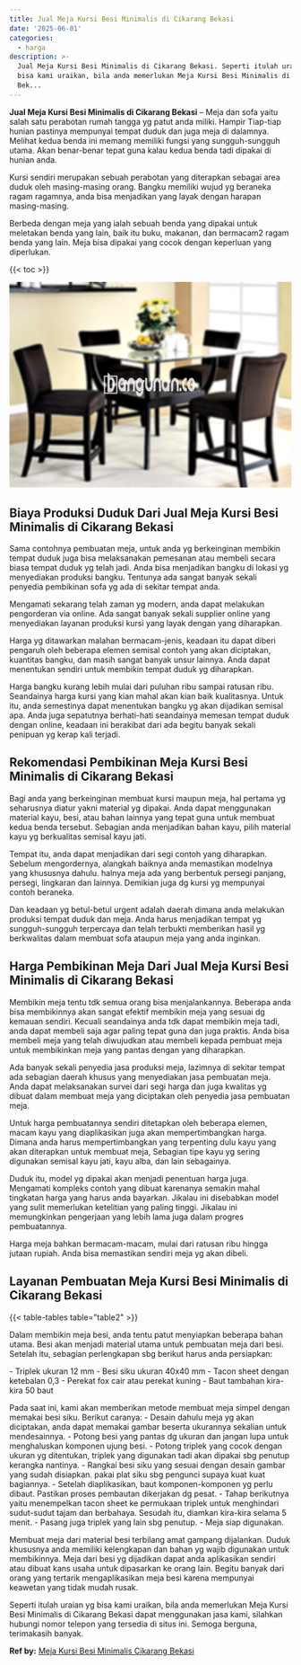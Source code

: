```yaml
---
title: Jual Meja Kursi Besi Minimalis di Cikarang Bekasi
date: '2025-06-01'
categories:
  - harga
description: >-
  Jual Meja Kursi Besi Minimalis di Cikarang Bekasi. Seperti itulah uraian yg
  bisa kami uraikan, bila anda memerlukan Meja Kursi Besi Minimalis di Cikarang
  Bek...
---
```


**Jual Meja Kursi Besi Minimalis di Cikarang Bekasi** – Meja dan sofa yaitu salah satu perabotan rumah tangga yg patut anda miliki. Hampir Tiap-tiap hunian pastinya mempunyai tempat duduk dan juga meja di dalamnya. Melihat kedua benda ini memang memiliki fungsi yang sungguh-sungguh utama. Akan benar-benar tepat guna kalau kedua benda tadi dipakai di hunian anda.

Kursi sendiri merupakan sebuah perabotan yang diterapkan sebagai area duduk oleh masing-masing orang. Bangku memiliki wujud yg beraneka ragam ragamnya, anda bisa menjadikan yang layak dengan harapan masing-masing.

Berbeda dengan meja yang ialah sebuah benda yang dipakai untuk meletakan benda yang lain, baik itu buku, makanan, dan bermacam2 ragam benda yang lain. Meja bisa dipakai yang cocok dengan keperluan yang diperlukan.

{{< toc >}}

![Jual Meja Kursi Besi Minimalis di Cikarang Bekasi](/images/jual-meja-besi-murah03.png)

## Biaya Produksi Duduk Dari Jual Meja Kursi Besi Minimalis di Cikarang Bekasi

Sama contohnya pembuatan meja, untuk anda yg berkeinginan membikin tempat duduk juga bisa melaksanakan pemesanan atau membeli secara biasa tempat duduk yg telah jadi. Anda bisa menjadikan bangku di lokasi yg menyediakan produksi bangku. Tentunya ada sangat banyak sekali penyedia pembikinan sofa yg ada di sekitar tempat anda.

Mengamati sekarang telah zaman yg modern, anda dapat melakukan pengorderan via online. Ada sangat banyak sekali supplier online yang menyediakan layanan produksi kursi yang layak dengan yang diharapkan.

Harga yg ditawarkan malahan bermacam-jenis, keadaan itu dapat diberi pengaruh oleh beberapa elemen semisal contoh yang akan diciptakan, kuantitas bangku, dan masih sangat banyak unsur lainnya. Anda dapat menentukan sendiri untuk membikin tempat duduk yg diharapkan.

Harga bangku kurang lebih mulai dari puluhan ribu sampai ratusan ribu. Seandainya harga kursi yang kian mahal akan kian baik kualitasnya. Untuk itu, anda semestinya dapat menentukan bangku yg akan dijadikan semisal apa. Anda juga sepatutnya berhati-hati seandainya memesan tempat duduk dengan online, keadaan ini berakibat dari ada begitu banyak sekali penipuan yg kerap kali terjadi.

## Rekomendasi Pembikinan Meja Kursi Besi Minimalis di Cikarang Bekasi

Bagi anda yang berkeinginan membuat kursi maupun meja, hal pertama yg seharusnya diatur yakni material yg dipakai. Anda dapat menggunakan material kayu, besi, atau bahan lainnya yang tepat guna untuk membuat kedua benda tersebut. Sebagian anda menjadikan bahan kayu, pilih material kayu yg berkualitas semisal kayu jati.

Tempat itu, anda dapat menjadikan dari segi contoh yang diharapkan. Sebelum mengordernya, alangkah baiknya anda memastikan modelnya yang khususnya dahulu. halnya meja ada yang berbentuk persegi panjang, persegi, lingkaran dan lainnya. Demikian juga dg kursi yg mempunyai contoh beraneka.

Dan keadaan yg betul-betul urgent adalah daerah dimana anda melakukan produksi tempat duduk dan meja. Anda harus menjadikan tempat yg sungguh-sungguh terpercaya dan telah terbukti memberikan hasil yg berkwalitas dalam membuat sofa ataupun meja yang anda inginkan.

## Harga Pembikinan Meja Dari Jual Meja Kursi Besi Minimalis di Cikarang Bekasi

Membikin meja tentu tdk semua orang bisa menjalankannya. Beberapa anda bisa membikinnya akan sangat efektif membikin meja yang sesuai dg kemauan sendiri. Kecuali seandainya anda tdk dapat membikin meja tadi, anda dapat membeli saja agar paling tepat guna dan juga praktis. Anda bisa membeli meja yang telah diwujudkan atau membeli kepada pembuat meja untuk membikinkan meja yang pantas dengan yang diharapkan.

Ada banyak sekali penyedia jasa produksi meja, lazimnya di sekitar tempat ada sebagian daerah khusus yang menyediakan jasa pembuatan meja. Anda dapat melaksanakan survei dari segi harga dan juga kwalitas yg dibuat dalam membuat meja yang diciptakan oleh penyedia jasa pembuatan meja.

Untuk harga pembuatannya sendiri ditetapkan oleh beberapa elemen, macam kayu yang diaplikasikan juga akan mempertimbangkan harga. Dimana anda harus mempertimbangkan yang terpenting dulu kayu yang akan diterapkan untuk membuat meja, Sebagian tipe kayu yg sering digunakan semisal kayu jati, kayu alba, dan lain sebagainya.

Duduk itu, model yg dipakai akan menjadi penentuan harga juga. Mengamati kompleks contoh yang dibuat karenanya semakin mahal tingkatan harga yang harus anda bayarkan. Jikalau ini disebabkan model yang sulit memerlukan ketelitian yang paling tinggi. Jikalau ini memungkinkan pengerjaan yang lebih lama juga dalam progres pembuatannya.

Harga meja bahkan bermacam-macam, mulai dari ratusan ribu hingga jutaan rupiah. Anda bisa memastikan sendiri meja yg akan dibeli.

## Layanan Pembuatan Meja Kursi Besi Minimalis di Cikarang Bekasi

{{< table-tables table="table2" >}}

Dalam membikin meja besi, anda tentu patut menyiapkan beberapa bahan utama. Besi akan menjadi material utama untuk pembuatan meja dari besi. Setelah itu, sebagian perlengkapan sbg berikut harus anda persiapkan:

\- Triplek ukuran 12 mm - Besi siku ukuran 40x40 mm - Tacon sheet dengan ketebalan 0,3 - Perekat fox cair atau perekat kuning - Baut tambahan kira-kira 50 baut

Pada saat ini, kami akan memberikan metode membuat meja simpel dengan memakai besi siku. Berikut caranya: - Desain dahulu meja yg akan diciptakan, anda dapat memakai gambar beserta ukurannya sekalian untuk mendesainnya. - Potong besi yang pantas dg ukuran dan jangan lupa untuk menghaluskan komponen ujung besi. - Potong triplek yang cocok dengan ukuran yg ditentukan, triplek yang digunakan tadi akan dipakai sbg penutup kerangka nantinya. - Rangkai besi siku yang sesuai dengan desain gambar yang sudah disiapkan. pakai plat siku sbg pengunci supaya kuat kuat bagiannya. - Setelah diaplikasikan, baut komponen-komponen yg perlu dibaut. Pastikan proses pembautan dikerjakan dg pesat. - Tahap berikutnya yaitu menempelkan tacon sheet ke permukaan triplek untuk menghindari sudut-sudut tajam dan berbahaya. Sesudah itu, diamkan kira-kira selama 5 menit. - Pasang juga triplek yang lain sbg penutup. - Meja siap digunakan.

Membuat meja dari material besi terbilang amat gampang dijalankan. Duduk khususnya anda memiliki kelengkapan dan bahan yg wajib digunakan untuk membikinnya. Meja dari besi yg dijadikan dapat anda aplikasikan sendiri atau dibuat kans usaha untuk dipasarkan ke orang lain. Begitu banyak dari orang yang tertarik mengaplikasikan meja besi karena mempunyai keawetan yang tidak mudah rusak.

Seperti itulah uraian yg bisa kami uraikan, bila anda memerlukan Meja Kursi Besi Minimalis di Cikarang Bekasi dapat menggunakan jasa kami, silahkan hubungi nomor telepon yang tersedia di situs ini. Semoga berguna, terimakasih banyak.

**Ref by:** [Meja Kursi Besi Minimalis Cikarang Bekasi](https://id.wikipedia.org/wiki/Meja)
